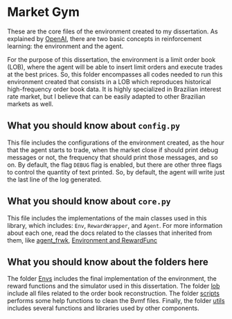 # Market Gym

These are the core files of the environment created to my dissertation. As explained by [OpenAI](https://github.com/openai/gym/blob/master/README.rst), there are two basic concepts in reinforcement learning: the environment and the agent.

For the purpose of this dissertation, the environment is a limit order book (LOB), where the agent will be able to insert limit orders and execute trades at the best prices. So, this folder encompasses all codes needed to run this environment created that consists in a LOB which reproduces historical high-frequency order book data. It is highly specialized in Brazilian interest rate market, but I believe that can be easily adapted to other Brazilian markets as well.

## What you should know about `config.py`

This file includes the configurations of the environment created, as the hour that the agent starts to trade, when the market close if should print debug messages or not, the frequency that should print those messages, and so on. By default, the flag `DEBUG` flag is enabled, but there are other three flags to control the quantity of text printed. So, by default, the agent will write just the last line of the log generated.

## What you should know about `core.py`

This file includes the implementations of the main classes used in this library, which includes: `Env`, `RewardWrapper`, and `Agent`. For more information about each one, read the docs related to the classes that inherited from them, like [agent_frwk](../market_sim/README.md), [Environment and RewardFunc](envs/README.md)

## What you should know about the folders here

The folder [Envs](envs/README.md) includes the final implementation of the environment, the reward functions and the simulator used in this dissertation. The folder [lob](lob/README.md) include all files related to the order book reconstruction. The folder [scripts](scripts/README.md) performs some help functions to clean the Bvmf files. Finally, the folder [utils](utils/README.md) includes several functions and libraries used by other components.

